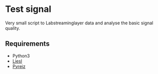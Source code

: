 # Test signal
Very small script to Labstreaminglayer data and analyse the basic signal quality.

## Requirements
* Python3
* [Liesl](https://pyliesl.readthedocs.io/)
* [Pyreiz](https://github.com/pyreiz)
